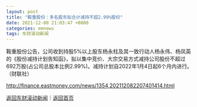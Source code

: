 ```yaml
---
layout: post
title: "鞍重股份：多名股东拟合计减持不超2.99%股份"
date: 2021-12-08 21:03:47 +0800
categories: emnews
tags: 东财滚动新闻
---
```


鞍重股份公告，公司收到持股5%以上股东杨永柱及其一致行动人杨永伟、杨凤英的《股份减持计划告知函》，拟以集中竞价、大宗交易方式减持公司股份不超过692万股(占公司总股本比例2.99%)。减持计划自2022年1月4日起6个月内进行。（财联社）

<http://finance.eastmoney.com/news/1354,202112082207401414.html>

[返回东财滚动新闻](//finews.withounder.com/emnews/)｜[返回首页](//finews.withounder.com/)